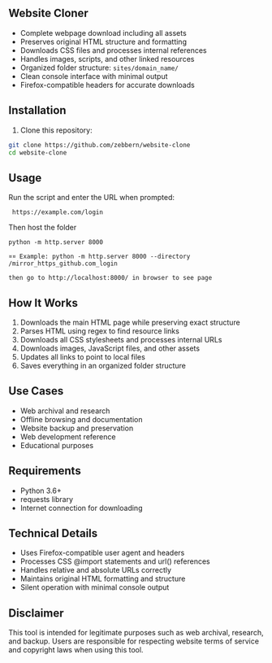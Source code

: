 ## Website Cloner

- Complete webpage download including all assets
- Preserves original HTML structure and formatting
- Downloads CSS files and processes internal references
- Handles images, scripts, and other linked resources
- Organized folder structure: `sites/domain_name/`
- Clean console interface with minimal output
- Firefox-compatible headers for accurate downloads

## Installation

1. Clone this repository:
```bash
git clone https://github.com/zebbern/website-clone
cd website-clone
```

## Usage

Run the script and enter the URL when prompted:

```bashpython clone.py
 https://example.com/login
```

Then host the folder
```
python -m http.server 8000

¤¤ Example: python -m http.server 8000 --directory /mirror_https_github.com_login

then go to http://localhost:8000/ in browser to see page
```

## How It Works

1. Downloads the main HTML page while preserving exact structure
2. Parses HTML using regex to find resource links
3. Downloads all CSS stylesheets and processes internal URLs
4. Downloads images, JavaScript files, and other assets
5. Updates all links to point to local files
6. Saves everything in an organized folder structure

## Use Cases

- Web archival and research
- Offline browsing and documentation
- Website backup and preservation
- Web development reference
- Educational purposes

## Requirements

- Python 3.6+
- requests library
- Internet connection for downloading

## Technical Details

- Uses Firefox-compatible user agent and headers
- Processes CSS @import statements and url() references
- Handles relative and absolute URLs correctly
- Maintains original HTML formatting and structure
- Silent operation with minimal console output

## Disclaimer

This tool is intended for legitimate purposes such as web archival, research, and backup. Users are responsible for respecting website terms of service and copyright laws when using this tool.
